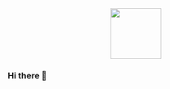 <div id="header" align="center">
  <img src="https://media.giphy.com/media/iLBfN2ejoHli8/giphy.gif" width="100"/>
</div>





### Hi there 👋

<!--
**memataexe/memataexe** is a ✨ _special_ ✨ repository because its `README.md` (this file) appears on your GitHub profile.

Here are some ideas to get you started:

- 🔭 I’m currently working on ...
- 🌱 I’m currently learning ...
- 👯 I’m looking to collaborate on ...
- 🤔 I’m looking for help with ...
- 💬 Ask me about ...
- 📫 How to reach me: ...
- 😄 Pronouns: ...
- ⚡ Fun fact: ...
-->
